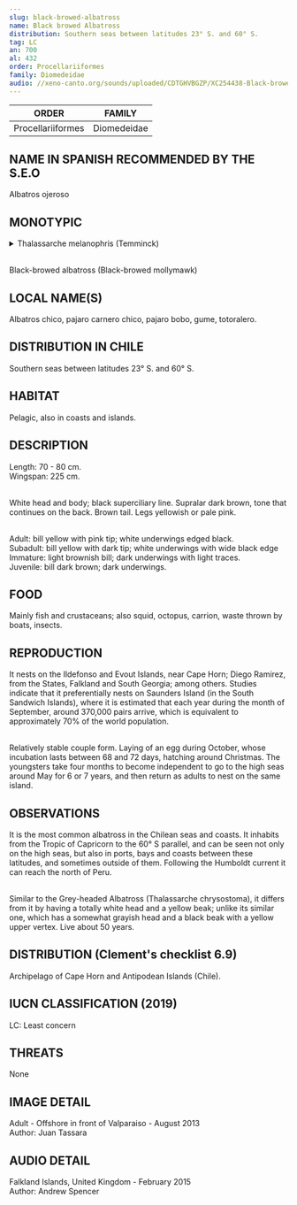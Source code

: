 ```yaml
---
slug: black-browed-albatross
name: Black browed Albatross
distribution: Southern seas between latitudes 23° S. and 60° S.
tag: LC
an: 700
al: 432
order: Procellariiformes
family: Diomedeidae
audio: //xeno-canto.org/sounds/uploaded/CDTGHVBGZP/XC254438-Black-browed%20Albatross2015-2-7-2.mp3
---
```


| ORDER             | FAMILY      |
| ----------------- | ----------- |
| Procellariiformes | Diomedeidae |

## NAME IN SPANISH RECOMMENDED BY THE S.E.O

Albatros ojeroso

## MONOTYPIC

<details>
<summary>Thalassarche melanophris (Temminck)</summary><br>

Thalass (G - Thalassa) = goddess of the sea, belonging to one of the spring goddesses or "Protogenoi" of Greek mythology.<br>
arche (G - arch, -o, -u, -y) = chief, leader.<br>
melan (G - mela, -s, -o) = black.<br>
ophris (G - ophrus) = eyebrow.<br><br>

Head of Thalassa (goddess of the sea) with black eyebrows.

</details><br>

Black-browed albatross (Black-browed mollymawk)

## LOCAL NAME(S)

Albatros chico, pajaro carnero chico, pajaro bobo, gume, totoralero.

## DISTRIBUTION IN CHILE

Southern seas between latitudes 23° S. and 60° S.

## HABITAT

Pelagic, also in coasts and islands.

## DESCRIPTION

Length: 70 - 80 cm.<br>
Wingspan: 225 cm.<br><br>

White head and body; black superciliary line. Supralar dark brown, tone that continues on the back. Brown tail. Legs yellowish or pale pink.<br><br>

Adult: bill yellow with pink tip; white underwings edged black.<br>
Subadult: bill yellow with dark tip; white underwings with wide black edge<br>
Immature: light brownish bill; dark underwings with light traces.<br>
Juvenile: bill dark brown; dark underwings.

## FOOD

Mainly fish and crustaceans; also squid, octopus, carrion, waste thrown by boats, insects.

## REPRODUCTION

It nests on the Ildefonso and Evout Islands, near Cape Horn; Diego Ramirez, from the States, Falkland and South Georgia; among others. Studies indicate that it preferentially nests on Saunders Island (in the South Sandwich Islands), where it is estimated that each year during the month of September, around 370,000 pairs arrive, which is equivalent to approximately 70% of the world population.<br><br>

Relatively stable couple form. Laying of an egg during October, whose incubation lasts between 68 and 72 days, hatching around Christmas. The youngsters take four months to become independent to go to the high seas around May for 6 or 7 years, and then return as adults to nest on the same island.

## OBSERVATIONS

It is the most common albatross in the Chilean seas and coasts. It inhabits from the Tropic of Capricorn to the 60° S parallel, and can be seen not only on the high seas, but also in ports, bays and coasts between these latitudes, and sometimes outside of them. Following the Humboldt current it can reach the north of Peru.<br><br>

Similar to the Grey-headed Albatross (Thalassarche chrysostoma), it differs from it by having a totally white head and a yellow beak; unlike its similar one, which has a somewhat grayish head and a black beak with a yellow upper vertex. Live about 50 years.

## DISTRIBUTION (Clement's checklist 6.9)

Archipelago of Cape Horn and Antipodean Islands (Chile).

## IUCN CLASSIFICATION (2019)

LC: Least concern

## THREATS

None

## IMAGE DETAIL

Adult - Offshore in front of Valparaiso - August 2013<br>
Author: Juan Tassara

## AUDIO DETAIL

Falkland Islands, United Kingdom - February 2015<br>
Author: Andrew Spencer
